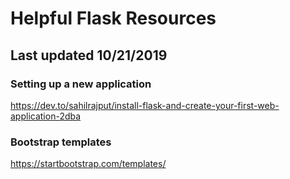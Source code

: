 # Helpful Flask Resources
## Last updated 10/21/2019

### Setting up a new application
https://dev.to/sahilrajput/install-flask-and-create-your-first-web-application-2dba


### Bootstrap templates
https://startbootstrap.com/templates/
